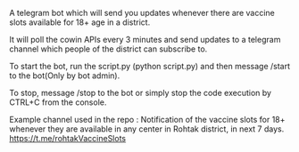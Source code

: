 A telegram bot which will send you updates whenever there are vaccine slots available for 18+ age in a district.

It will poll the cowin APIs every 3 minutes and send updates to a telegram channel which people of the district can subscribe to.
 

To start the bot, run the script.py (python script.py) and then message /start to the bot(Only by bot admin).

To stop, message /stop to the bot or simply stop the code execution by CTRL+C from the console.

Example channel used in the repo : 
Notification of the vaccine slots for 18+ whenever they are available in any center in Rohtak district, in next 7 days.
https://t.me/rohtakVaccineSlots
